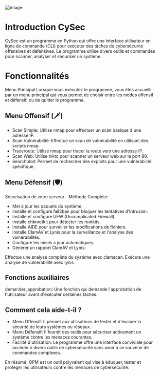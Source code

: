 ![image](https://github.com/Mr3lishOfficiel/CySec/assets/152335477/43bf8212-a485-4202-a241-7e74811013ff)

# Introduction CySec
CySec est un programme en Python qui offre une interface utilisateur en ligne de commande (CLI) pour exécuter des tâches de cybersécurité offensives et défensives. Le programme utilise divers outils et commandes pour scanner, analyser et sécuriser un système.


# Fonctionnalités
Menu Principal
Lorsque vous exécutez le programme, vous êtes accueilli par un menu principal qui vous permet de choisir entre les modes offensif et défensif, ou de quitter le programme.

## Menu Offensif (🗡️)
- Scan Simple: Utilise nmap pour effectuer un scan basique d'une adresse IP.
- Scan Vulnérabilité: Effectue un scan de vulnérabilité en utilisant des scripts nmap.
- Traceroute: Utilise nmap pour tracer la route vers une adresse IP.
- Scan Web: Utilise nikto pour scanner un serveur web sur le port 80.
- Searchploit: Permet de rechercher des exploits pour une vulnérabilité spécifique.

## Menu Défensif (🛡️)
Sécurisation de votre serveur - Méthode Complète:

- Met à jour les paquets du système.
- Installe et configure fail2ban pour bloquer les tentatives d'intrusion.
- Installe et configure UFW (Uncomplicated Firewall).
- Installe chkrootkit pour détecter les rootkits.
- Installe AIDE pour surveiller les modifications de fichiers.
- Installe ClamAV et Lynis pour la surveillance et l'analyse des vulnérabilités.
- Configure les mises à jour automatiques.
- Générer un rapport ClamAV et Lynis:

Effectue une analyse complète du système avec clamscan.
Exécute une analyse de vulnérabilité avec lynis.

## Fonctions auxiliaires

demander_approbation: Une fonction qui demande l'approbation de l'utilisateur avant d'exécuter certaines tâches.

## Comment cela aide-t-il ?

- Menu Offensif: Il permet aux utilisateurs de tester et d'évaluer la sécurité de leurs systèmes ou réseaux.
- Menu Défensif: Il fournit des outils pour sécuriser activement un système contre les menaces courantes.
- Facilité d'utilisation: Le programme offre une interface conviviale pour accéder à divers outils de cybersécurité sans avoir à se souvenir de commandes complexes.

En résumé, OPM est un outil polyvalent qui vise à éduquer, tester et protéger les utilisateurs contre les menaces de cybersécurité.
